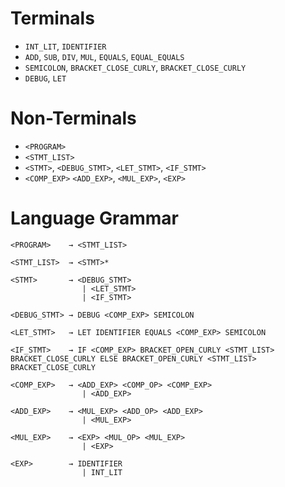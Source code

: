 
# Terminals 

- `INT_LIT`, `IDENTIFIER`
- `ADD`, `SUB`, `DIV`, `MUL`, `EQUALS`, `EQUAL_EQUALS`   
- `SEMICOLON`, `BRACKET_CLOSE_CURLY`, `BRACKET_CLOSE_CURLY` 
- `DEBUG`, `LET`

# Non-Terminals

- `<PROGRAM>`
- `<STMT_LIST>`
- `<STMT>`, `<DEBUG_STMT>`, `<LET_STMT>`, `<IF_STMT>`
- `<COMP_EXP>` `<ADD_EXP>`, `<MUL_EXP>`, `<EXP>`

# Language Grammar

```
<PROGRAM>    → <STMT_LIST>

<STMT_LIST>  → <STMT>*

<STMT>       → <DEBUG_STMT> 
                | <LET_STMT> 
                | <IF_STMT>

<DEBUG_STMT> → DEBUG <COMP_EXP> SEMICOLON

<LET_STMT>   → LET IDENTIFIER EQUALS <COMP_EXP> SEMICOLON

<IF_STMT>    → IF <COMP_EXP> BRACKET_OPEN_CURLY <STMT_LIST> BRACKET_CLOSE_CURLY ELSE BRACKET_OPEN_CURLY <STMT_LIST> BRACKET_CLOSE_CURLY

<COMP_EXP>   → <ADD_EXP> <COMP_OP> <COMP_EXP>
                | <ADD_EXP>

<ADD_EXP>    → <MUL_EXP> <ADD_OP> <ADD_EXP> 
                | <MUL_EXP>

<MUL_EXP>    → <EXP> <MUL_OP> <MUL_EXP> 
                | <EXP>

<EXP>        → IDENTIFIER 
                | INT_LIT
```
